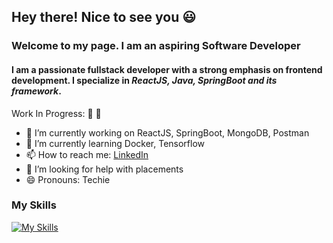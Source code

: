 ## Hey there! Nice to see you :smiley:

### Welcome to my page. I am an aspiring Software Developer  
#### I am a passionate fullstack developer with a strong emphasis on frontend development. I specialize in *ReactJS, Java, SpringBoot and its framework*.  

Work In Progress: :construction_worker: :construction:

- 🔭 I’m currently working on ReactJS, SpringBoot, MongoDB, Postman
- 🌱 I’m currently learning Docker, Tensorflow
- 📫 How to reach me: [LinkedIn](https://www.linkedin.com/in/aanchal-tripathy-127321161/)
- 🤔 I’m looking for help with placements 
- 😄 Pronouns: Techie


### My Skills
[![My Skills](https://skillicons.dev/icons?i=java,cpp,react,nodejs,javascript,redux,html,css,bootstrap,materialui,sass,spring,maven,postman,firebase,mongodb,py,kali,figma&theme=light)](https://skillicons.dev)
